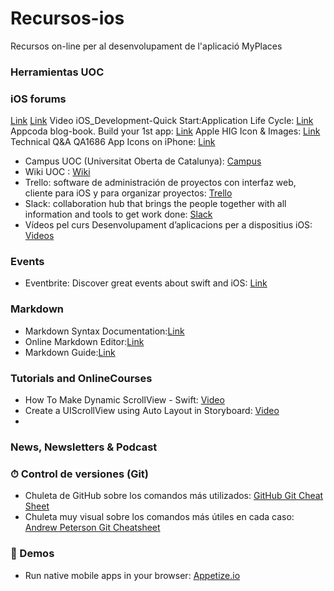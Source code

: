# Recursos-ios
Recursos on-line per al desenvolupament de l'aplicació MyPlaces
### Herramientas UOC

### iOS forums 
[Link](https://developer.apple.com/support/app-store)
[Link](https://developer.android.com/about/dashboards)
Video iOS_Development-Quick Start:Application Life Cycle:    [Link](https://www.youtube.com/watch?v=TcVhdq5U7Ps&feature=youtu.be) 
Appcoda blog-book. Build your 1st app:   [Link](https://www.appcoda.com/learnswift/build-your-first-app.html)
Apple HIG Icon & Images:       [Link](https://developer.apple.com/design/human-interface-guidelines/ios/icons-and-images/custom-icons/)
Technical Q&A QA1686  App Icons on iPhone:      [Link](https://developer.apple.com/library/archive/qa/qa1686/_index.html ) 

* Campus UOC (Universitat Oberta de Catalunya): [Campus](http://www.uoc.edu/portal/ca/index.html)
* Wiki UOC : [Wiki](http://cv.uoc.edu/webapps/xwiki/wiki/matm0661es/login/XWiki/XWikiLogin?srid=fdoAt9DJ&xredirect=%2Fwebapps%2Fxwiki%2Fwiki%2Fmatm0661es%2Fview%2FMain%2FWebHome%3Fsrid%3DfdoAt9DJ)
* Trello: software de administración de proyectos con interfaz web, cliente para iOS y para organizar proyectos: [Trello](https://trello.com)
* Slack: collaboration hub that brings the people together with all information and tools to get work done: [Slack](https://slack.com/)
* Vídeos pel curs Desenvolupament d’aplicacions per a dispositius iOS: [Videos](https://almata.github.io/SOCiOS/)
### Events

* Eventbrite: Discover great events about swift and iOS: [Link](https://www.eventbrite.com/)

### Markdown

* Markdown Syntax Documentation:[Link](https://daringfireball.net/projects/markdown/syntax)
* Online Markdown Editor:[Link](https://dillinger.io/)
* Markdown Guide:[Link](https://www.markdownguide.org/getting-started)


### Tutorials and OnlineCourses
* How To Make Dynamic ScrollView - Swift: [Video](https://www.youtube.com/watch?v=szqBQ6lNilI)
* Create a UIScrollView using Auto Layout in Storyboard: [Video](https://www.youtube.com/watch?v=nfHBCQ3c4Mg)
*



### News, Newsletters & Podcast

### ⏱ Control de versiones (Git)

* Chuleta de GitHub sobre los comandos más utilizados: [GitHub Git Cheat Sheet](https://services.github.com/on-demand/downloads/github-git-cheat-sheet.pdf)
* Chuleta muy visual sobre los comandos más útiles en cada caso: [Andrew Peterson Git Cheatsheet](http://ndpsoftware.com/git-cheatsheet.html)

### 📱 Demos

* Run native mobile apps in your browser: [Appetize.io](https://appetize.io)
